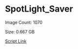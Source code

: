 # SpotLight_Saver

Image Count: 1070

Size: 0.667 GB

[Script Link](https://github.com/liuyal/Archive/blob/master/Python/Utilities/Miscellaneous/spotlight_saver.py)
